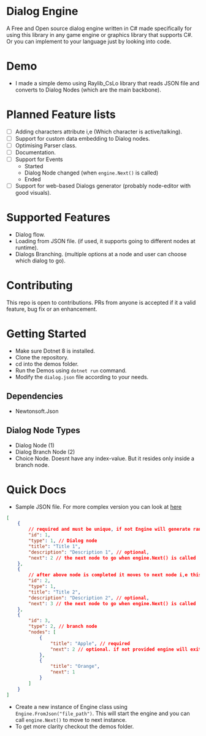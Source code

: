 # Dialog Engine
A Free and Open source dialog engine written in C# made specifically for using this library in any game engine or graphics library that supports C#.
Or you can implement to your language just by looking into code.

# Demo
- I made a simple demo using Raylib_CsLo library that reads JSON file and converts to Dialog Nodes (which are the main backbone).

# Planned Feature lists
- [ ] Adding characters attribute i,e (Which character is active/talking).
- [ ] Support for custom data embedding to Dialog nodes.
- [ ] Optimising Parser class.
- [ ] Documentation.
- [ ] Support for Events
	- Started
	- Dialog Node changed (when `engine.Next()` is called)
	- Ended
- [ ] Support for web-based Dialogs generator (probably node-editor with good visuals).

# Supported Features
- Dialog flow.
- Loading from JSON file. (if used, it supports going to different nodes at runtime).
- Dialogs Branching. (multiple options at a node and user can choose which dialog to go).

# Contributing
This repo is open to contributions. PRs from anyone is accepted if it a valid feature, bug fix or an enhancement.

# Getting Started
- Make sure Dotnet 8 is installed.
- Clone the repository.
- cd into the demos folder.
- Run the Demos using `dotnet run` command.
- Modify the `dialog.json` file according to your needs.

## Dependencies
- Newtonsoft.Json

## Dialog Node Types
- Dialog Node (1)
- Dialog Branch Node (2)
- Choice Node. Doesnt have any index-value. But it resides only inside a branch node.

# Quick Docs
- Sample JSON file. For more complex version you can look at [here](./DialogEngine.Demos/dialog.json)
```json
[
	{
		// required and must be unique, if not Engine will generate random number.
		"id": 1,
		"type": 1, // Dialog node
		"title": "Title 1",
		"description": "Description 1", // optional,
		"next": 2 // the next node to go when engine.Next() is called
	},
	{
		// after above node is completed it moves to next node i,e this node.
		"id": 2,
		"type": 1,
		"title": "Title 2",
		"description": "Description 2", // optional,
		"next": 3 // the next node to go when engine.Next() is called
	},
	{
		"id": 3,
		"type": 2, // branch node
		"nodes": [
			{
				"title": "Apple", // required
				"next": 2 // optional. if not provided engine will exit out. but here it goes back to node 2
			},
			{
				"title": "Orange",
				"next": 1
			}
		]
	}
]
```
- Create a new instance of Engine class using `Engine.FromJson("file_path")`. This will start the engine and you can call `engine.Next()` to move to next instance.
- To get more clarity checkout the demos folder.